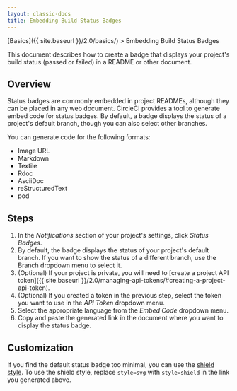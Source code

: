 ```yaml
---
layout: classic-docs
title: Embedding Build Status Badges
---
```


[Basics]({{ site.baseurl }}/2.0/basics/) > Embedding Build Status Badges

This document describes how to create a badge that displays your project's build status (passed or failed) in a README or other document.

## Overview

Status badges are commonly embedded in project READMEs,
although they can be placed in any web document.
CircleCI provides a tool to generate embed code for status badges.
By default, a badge displays the status of a project's default branch,
though you can also select other branches.

You can generate code for the following formats:

- Image URL
- Markdown
- Textile
- Rdoc
- AsciiDoc
- reStructuredText
- pod

## Steps

1. In the _Notifications_ section of your project's settings,
click _Status Badges_.
2. By default, the badge displays the status of your project's default branch.
If you want to show the status of a different branch,
use the Branch dropdown menu to select it.
3. (Optional)
If your project is private,
you will need to [create a project API token]({{ site.baseurl }}/2.0/managing-api-tokens/#creating-a-project-api-token).
4. (Optional)
If you created a token in the previous step,
select the token you want to use in the _API Token_ dropdown menu.
5. Select the appropriate language from the _Embed Code_ dropdown menu.
6. Copy and paste the generated link in the document where you want to display the status badge.

## Customization

If you find the default status badge too minimal,
you can use the [shield style](https://shields.io/).
To use the shield style,
replace `style=svg` with `style=shield`
in the link you generated above.
